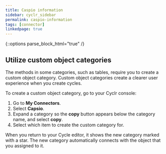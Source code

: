 ```yaml
---
title: Caspio information
sidebar: cyclr_sidebar
permalink: caspio-information
tags: [connector]
linkedpage: true
---
```

{::options parse_block_html="true" /}

<section class="card">

## Utilize custom object categories

The methods in some categories, such as tables, require you to create a custom object category. Custom object categories create a clearer user experience when you create cycles.

To create a custom object category, go to your Cyclr console:
1. Go to **My Connectors**.
2. Select **Capsio**.
3. Expand a category so the **copy** button appears below the category name, and select **copy**.
4. Select which item to create the custom category for.

When you return to your Cycle editor, it shows the new category marked with a star. The new category automatically connects with the object that you assigned to it.

</section>
